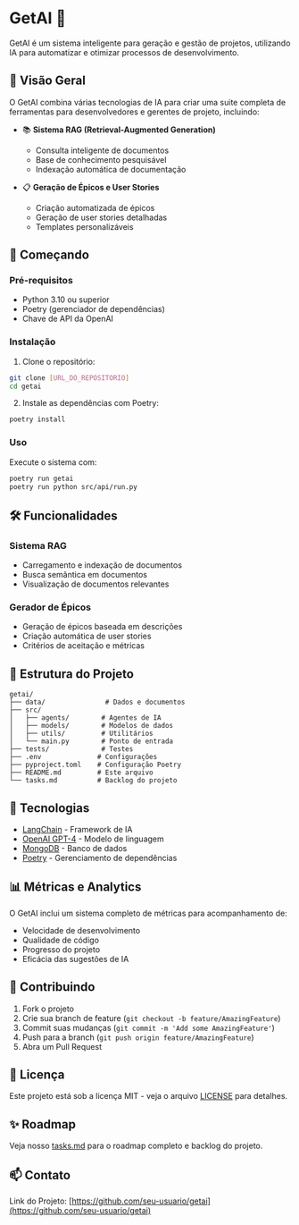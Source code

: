 # GetAI 🤖

GetAI é um sistema inteligente para geração e gestão de projetos, utilizando IA para automatizar e otimizar processos de desenvolvimento.

## 🎯 Visão Geral

O GetAI combina várias tecnologias de IA para criar uma suite completa de ferramentas para desenvolvedores e gerentes de projeto, incluindo:

- 📚 **Sistema RAG (Retrieval-Augmented Generation)**
  - Consulta inteligente de documentos
  - Base de conhecimento pesquisável
  - Indexação automática de documentação

- 📋 **Geração de Épicos e User Stories**
  - Criação automatizada de épicos
  - Geração de user stories detalhadas
  - Templates personalizáveis

## 🚀 Começando

### Pré-requisitos

- Python 3.10 ou superior
- Poetry (gerenciador de dependências)
- Chave de API da OpenAI

### Instalação

1. Clone o repositório:
```bash
git clone [URL_DO_REPOSITORIO]
cd getai
```

2. Instale as dependências com Poetry:
```bash
poetry install
```


### Uso

Execute o sistema com:
```bash
poetry run getai
poetry run python src/api/run.py
```

## 🛠️ Funcionalidades

### Sistema RAG
- Carregamento e indexação de documentos
- Busca semântica em documentos
- Visualização de documentos relevantes

### Gerador de Épicos
- Geração de épicos baseada em descrições
- Criação automática de user stories
- Critérios de aceitação e métricas

## 📁 Estrutura do Projeto

```
getai/
├── data/               # Dados e documentos
├── src/               
│   ├── agents/        # Agentes de IA
│   ├── models/        # Modelos de dados
│   ├── utils/         # Utilitários
│   └── main.py        # Ponto de entrada
├── tests/             # Testes
├── .env              # Configurações
├── pyproject.toml    # Configuração Poetry
├── README.md         # Este arquivo
└── tasks.md          # Backlog do projeto
```

## 🔧 Tecnologias

- [LangChain](https://python.langchain.com/) - Framework de IA
- [OpenAI GPT-4](https://openai.com/) - Modelo de linguagem
- [MongoDB](https://www.mongodb.com/) - Banco de dados
- [Poetry](https://python-poetry.org/) - Gerenciamento de dependências

## 📊 Métricas e Analytics

O GetAI inclui um sistema completo de métricas para acompanhamento de:
- Velocidade de desenvolvimento
- Qualidade de código
- Progresso do projeto
- Eficácia das sugestões de IA

## 🤝 Contribuindo

1. Fork o projeto
2. Crie sua branch de feature (`git checkout -b feature/AmazingFeature`)
3. Commit suas mudanças (`git commit -m 'Add some AmazingFeature'`)
4. Push para a branch (`git push origin feature/AmazingFeature`)
5. Abra um Pull Request

## 📝 Licença

Este projeto está sob a licença MIT - veja o arquivo [LICENSE](LICENSE) para detalhes.

## ✨ Roadmap

Veja nosso [tasks.md](tasks.md) para o roadmap completo e backlog do projeto.

## 📫 Contato

Link do Projeto: [https://github.com/seu-usuario/getai](https://github.com/seu-usuario/getai)

